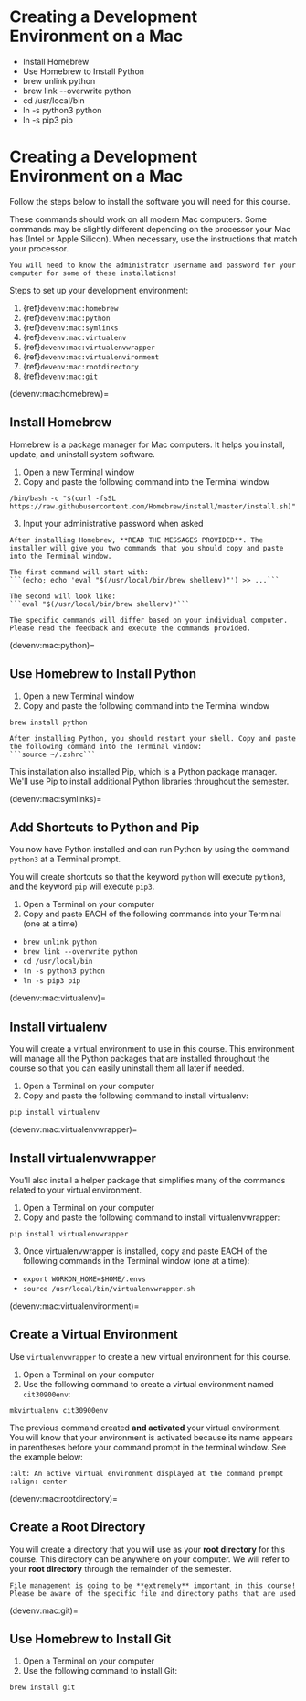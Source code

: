 # Creating a Development Environment on a Mac

* Install Homebrew
* Use Homebrew to Install Python
* brew unlink python
* brew link --overwrite python
* cd /usr/local/bin
* ln -s python3 python
* ln -s pip3 pip

# Creating a Development Environment on a Mac

Follow the steps below to install the software you will need for this course.

These commands should work on all modern Mac computers. Some commands may be slightly different depending on the processor your Mac has (Intel or Apple Silicon). When necessary, use the instructions that match your processor.

```{important}
You will need to know the administrator username and password for your computer for some of these installations!
```

Steps to set up your development environment:
1. {ref}`devenv:mac:homebrew`
2. {ref}`devenv:mac:python`
3. {ref}`devenv:mac:symlinks`
4. {ref}`devenv:mac:virtualenv`
5. {ref}`devenv:mac:virtualenvwrapper`
6. {ref}`devenv:mac:virtualenvironment`
7. {ref}`devenv:mac:rootdirectory`
7. {ref}`devenv:mac:git`

(devenv:mac:homebrew)=
## Install Homebrew
Homebrew is a package manager for Mac computers. It helps you install, update, and uninstall system software.

1. Open a new Terminal window
2. Copy and paste the following command into the Terminal window

```
/bin/bash -c "$(curl -fsSL https://raw.githubusercontent.com/Homebrew/install/master/install.sh)"
```

3. Input your administrative password when asked

```{important}
After installing Homebrew, **READ THE MESSAGES PROVIDED**. The installer will give you two commands that you should copy and paste into the Terminal window.

The first command will start with:
```(echo; echo 'eval "$(/usr/local/bin/brew shellenv)"') >> ...```

The second will look like:
```eval "$(/usr/local/bin/brew shellenv)"```

The specific commands will differ based on your individual computer. Please read the feedback and execute the commands provided.
```


(devenv:mac:python)=
## Use Homebrew to Install Python
1. Open a new Terminal window
2. Copy and paste the following command into the Terminal window

```
brew install python
```

```{important}
After installing Python, you should restart your shell. Copy and paste the following command into the Terminal window:
```source ~/.zshrc```
```
This installation also installed Pip, which is a Python package manager. We'll use Pip to install additional Python libraries throughout the semester.

(devenv:mac:symlinks)=
## Add Shortcuts to Python and Pip
You now have Python installed and can run Python by using the command `python3` at a Terminal prompt.

You will create shortcuts so that the keyword `python` will execute `python3`, and the keyword `pip` will execute `pip3`.

1. Open a Terminal on your computer
2. Copy and paste EACH of the following commands into your Terminal (one at a time)
* `brew unlink python`
* `brew link --overwrite python`
* `cd /usr/local/bin`
* `ln -s python3 python`
* `ln -s pip3 pip`

(devenv:mac:virtualenv)=
## Install virtualenv
You will create a virtual environment to use in this course. This environment will manage all the Python packages that are installed throughout the course so that you can easily uninstall them all later if needed.

1. Open a Terminal on your computer
2. Copy and paste the following command to install virtualenv:

```
pip install virtualenv
```

(devenv:mac:virtualenvwrapper)=
## Install virtualenvwrapper
You'll also install a helper package that simplifies many of the commands related to your virtual environment.

1. Open a Terminal on your computer
2. Copy and paste the following command to install virtualenvwrapper:

```
pip install virtualenvwrapper
```

3. Once virtualenvwrapper is installed, copy and paste EACH of the following commands in the Terminal window (one at a time):

* `export WORKON_HOME=$HOME/.envs`
* `source /usr/local/bin/virtualenvwrapper.sh`

(devenv:mac:virtualenvironment)=
## Create a Virtual Environment
Use `virtualenvwrapper` to create a new virtual environment for this course.

1. Open a Terminal on your computer
2. Use the following command to create a virtual environment named `cit30900env`:

```
mkvirtualenv cit30900env
```

The previous command created **and activated** your virtual environment. You will know that your environment is activated because its name appears in parentheses before your command prompt in the terminal window. See the example below:

```{image} img/mac-active-ve.png
:alt: An active virtual environment displayed at the command prompt
:align: center
```

(devenv:mac:rootdirectory)=
## Create a Root Directory 
You will create a directory that you will use as your **root directory** for this course. This directory can be anywhere on your computer. We will refer to your **root directory** through the remainder of the semester.

```{important}
File management is going to be **extremely** important in this course! Please be aware of the specific file and directory paths that are used
```

(devenv:mac:git)=
## Use Homebrew to Install Git
1. Open a Terminal on your computer
2. Use the following command to install Git:

```
brew install git
```